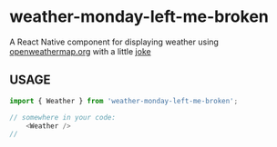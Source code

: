 # weather-monday-left-me-broken

A React Native component for displaying weather using [openweathermap.org](https://openweathermap.org/current#one) with a little [joke](https://www.npmjs.com/package/monday-left-me-broken)

## USAGE

```js
import { Weather } from 'weather-monday-left-me-broken';

// somewhere in your code:
    <Weather />
//
```
